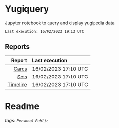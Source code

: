 # Yugiquery
Jupyter notebook to query and display yugipedia data

    Last execution: 16/02/2023 19:13 UTC

## Reports

|                    Report | Last execution       |
| -------------------------:|:-------------------- |
| [Cards](Cards.html) | 16/02/2023 17:10 UTC |
| [Sets](Sets.html) | 16/02/2023 17:10 UTC |
| [Timeline](Timeline.html) | 16/02/2023 17:10 UTC |

# Readme

###### tags: `Personal` `Public`
